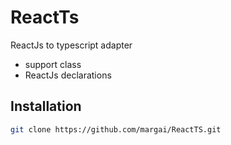 ReactTs
=======

ReactJs to typescript adapter
   - support class
   - ReactJs declarations


Installation
--------------

```sh
git clone https://github.com/margai/ReactTS.git
```